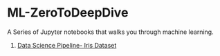 # ML-ZeroToDeepDive
A Series of Jupyter notebooks that walks you through machine learning.
1. [Data Science Pipeline- Iris Dataset](https://nbviewer.jupyter.org/github/Sunanda1/ML-ZeroToDeepDive/blob/master/Machine%20Learning%20Pipeline-%20Iris%20dataset.ipynb)
